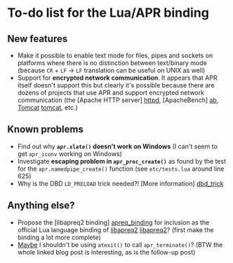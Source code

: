 # To-do list for the Lua/APR binding

## New features

 * Make it possible to enable text mode for files, pipes and sockets on platforms where there is no distinction between text/binary mode (because `CR` + `LF` → `LF` translation can be useful on UNIX as well)
 * Support for **encrypted network communication**. It appears that APR itself doesn't support this but clearly it's possible because there are dozens of projects that use APR and support encrypted network communication (the [Apache HTTP server] [httpd], [ApacheBench] [ab], [Tomcat] [tomcat], etc.)

[httpd]: http://en.wikipedia.org/wiki/Apache_HTTP_Server
[ab]: http://en.wikipedia.org/wiki/ApacheBench
[tomcat]: http://en.wikipedia.org/wiki/Apache_Tomcat

## Known problems

 * Find out why **`apr.xlate()` doesn't work on Windows** (I can't seem to get `apr_iconv` working on Windows)
 * Investigate **escaping problem in `apr_proc_create()`** as found by the test for the `apr.namedpipe_create()` function (see `etc/tests.lua` around line 625)
 * Why is the DBD `LD_PRELOAD` trick needed?! [More information] [dbd_trick]

[dbd_trick]: https://answers.launchpad.net/ubuntu/+source/apr-util/+question/143914

## Anything else?

 * Propose the [libapreq2 binding] [apreq_binding] for inclusion as the official Lua language binding of [libapreq2] [libapreq2]? (first make the binding a lot more complete)
 * [Maybe][atexit] I shouldn't be using `atexit()` to call `apr_terminate()`? (BTW the whole linked blog post is interesting, as is the follow-up post)

[apreq_binding]: https://github.com/xolox/lua-apr/blob/master/src/http.c
[libapreq2]: http://httpd.apache.org/apreq/
[atexit]: http://davidz25.blogspot.com/2011/06/writing-c-library-part-1.html
